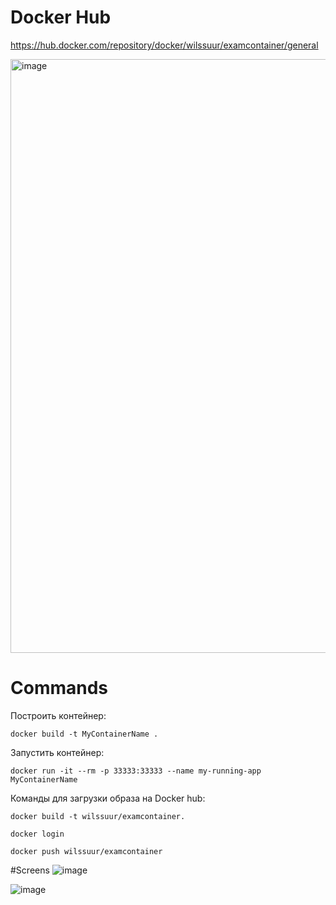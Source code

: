 # Docker Hub
https://hub.docker.com/repository/docker/wilssuur/examcontainer/general

<img width="950" alt="image" src="https://github.com/wilssuur/tech_prog_exam/assets/124897239/67f6e9a7-d6e4-47d4-b6f4-7054e76833b2">

# Commands
Построить контейнер: 

```
docker build -t MyContainerName .
```

Запустить контейнер: 

```
docker run -it --rm -p 33333:33333 --name my-running-app MyContainerName
```

Команды для загрузки образа на Docker hub:

```
docker build -t wilssuur/examcontainer.

docker login

docker push wilssuur/examcontainer
```

#Screens
![image](https://github.com/wilssuur/tech_prog_exam/assets/124897239/b3f680f0-e3f1-4948-861e-a62e9fede34e)

![image](https://github.com/wilssuur/tech_prog_exam/assets/124897239/293bb930-b120-4f62-8124-24faff9111ee)

